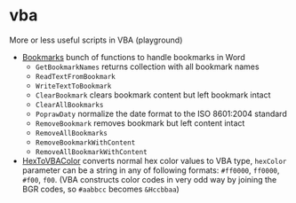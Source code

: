 # vba
More or less useful scripts in VBA (playground) 

- [Bookmarks](Bookmarks.vb) bunch of functions to handle bookmarks in Word
  - `GetBookmarkNames` returns collection with all bookmark names
  - `ReadTextFromBookmark`
  - `WriteTextToBookmark`
  - `ClearBookmark` clears bookmark content but left bookmark intact
  - `ClearAllBookmarks`
  - `PoprawDaty` normalize the date format to the ISO 8601:2004 standard
  - `RemoveBookmark` removes bookmark but left content intact
  - `RemoveAllBookmarks`
  - `RemoveBookmarkWithContent`
  - `RemoveAllBookmarkWithContent`
- [HexToVBAColor](HexToVBAColor.vb) converts normal hex color values to VBA type, `hexColor` parameter can be a string in any of following formats: `#ff0000`, `ff0000`, `#f00`, `f00`. (VBA constructs color codes in very odd way by joining the BGR codes, so `#aabbcc` becomes `&Hccbbaa`)
